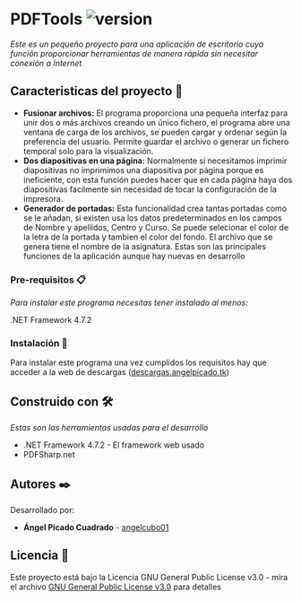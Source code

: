 # PDFTools ![version](https://img.shields.io/badge/version-1.5.0.0-blue)
_Este es un pequeño proyecto para una aplicación de escritorio cuya función proporcionar herramientas de manera rápida sin necesitar conexión a Internet_ 

## Caracteristicas del proyecto 🚀

 * **Fusionar archivos:** El programa proporciona una pequeña interfaz para unir dos o más archivos creando un único fichero, el programa abre una ventana de carga de los archivos, se pueden cargar y ordenar según la preferencia del usuario. Permite guardar el archivo o generar un fichero temporal solo para la visualización.
 * **Dos diapositivas en una página:** Normalmente si necesitamos imprimir diapositivas no imprimimos una diapositiva por página porque es ineficiente, con esta función puedes hacer que en cada página haya dos diapositivas facilmente sin necesidad de tocar la configuración de la impresora.
* **Generador de portadas:** Esta funcionalidad crea tantas portadas como se le añadan, si existen usa los datos predeterminados en los campos de Nombre y apellidos, Centro y Curso. Se puede selecionar el color de la letra de la portada y tambien el color del fondo. El archivo que se genera tiene el nombre de la asignatura.
 Estas son las principales funciones de la aplicación aunque hay nuevas en desarrollo

### Pre-requisitos 📋

_Para instalar este programa necesitas tener instalado al menos:_
 
 .NET Framework 4.7.2


### Instalación 🔧

Para instalar este programa una vez cumplidos los requisitos hay que acceder a la web de descargas  ([descargas.angelpicado.tk](https://descargas.angelpicado.tk/windows/pdfTools.html))

## Construido con 🛠️

_Estas son las herramientas usadas para el desarrollo_

* .NET Framework 4.7.2 - El framework web usado
* PDFSharp.net

## Autores ✒️

Desarrollado por:

* **Ángel Picado Cuadrado** - [angelcubo01](https://github.com/angelcubo01)


## Licencia 📄

Este proyecto está bajo la Licencia GNU General Public License v3.0 - mira el archivo [GNU General Public License v3.0](https://github.com/angelcubo01/PDFTools/blob/main/LICENSE) para detalles
